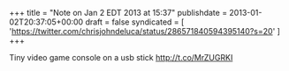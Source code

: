 +++
title = "Note on Jan 2 EDT 2013 at 15:37"
publishdate = 2013-01-02T20:37:05+00:00
draft = false
syndicated = [ 'https://twitter.com/chrisjohndeluca/status/286571840594395140?s=20' ]
+++

Tiny video game console on a usb stick http://t.co/MrZUGRKI
